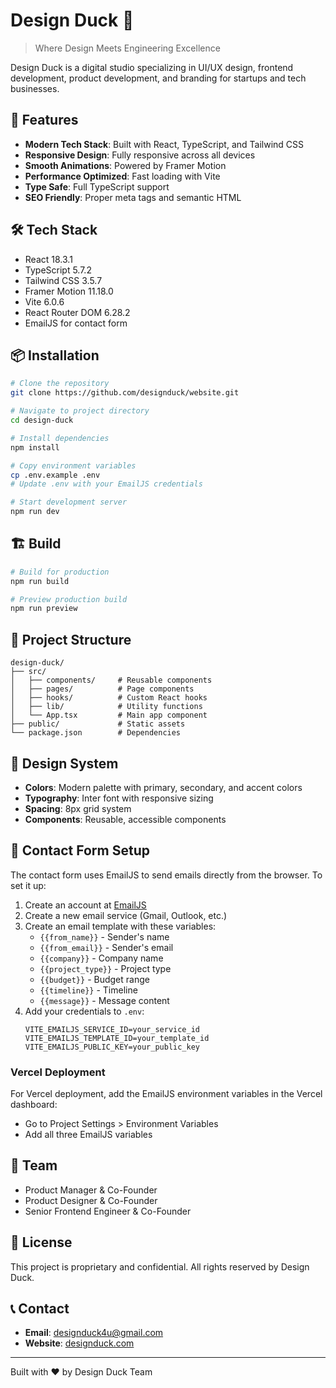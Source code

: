 # Design Duck 🦆

> Where Design Meets Engineering Excellence

Design Duck is a digital studio specializing in UI/UX design, frontend development, product development, and branding for startups and tech businesses.

## 🚀 Features

- **Modern Tech Stack**: Built with React, TypeScript, and Tailwind CSS
- **Responsive Design**: Fully responsive across all devices
- **Smooth Animations**: Powered by Framer Motion
- **Performance Optimized**: Fast loading with Vite
- **Type Safe**: Full TypeScript support
- **SEO Friendly**: Proper meta tags and semantic HTML

## 🛠️ Tech Stack

- React 18.3.1
- TypeScript 5.7.2
- Tailwind CSS 3.5.7
- Framer Motion 11.18.0
- Vite 6.0.6
- React Router DOM 6.28.2
- EmailJS for contact form

## 📦 Installation

```bash
# Clone the repository
git clone https://github.com/designduck/website.git

# Navigate to project directory
cd design-duck

# Install dependencies
npm install

# Copy environment variables
cp .env.example .env
# Update .env with your EmailJS credentials

# Start development server
npm run dev
```

## 🏗️ Build

```bash
# Build for production
npm run build

# Preview production build
npm run preview
```

## 📁 Project Structure

```
design-duck/
├── src/
│   ├── components/     # Reusable components
│   ├── pages/          # Page components
│   ├── hooks/          # Custom React hooks
│   ├── lib/            # Utility functions
│   └── App.tsx         # Main app component
├── public/             # Static assets
└── package.json        # Dependencies
```

## 🎨 Design System

- **Colors**: Modern palette with primary, secondary, and accent colors
- **Typography**: Inter font with responsive sizing
- **Spacing**: 8px grid system
- **Components**: Reusable, accessible components

## 📧 Contact Form Setup

The contact form uses EmailJS to send emails directly from the browser. To set it up:

1. Create an account at [EmailJS](https://www.emailjs.com/)
2. Create a new email service (Gmail, Outlook, etc.)
3. Create an email template with these variables:
   - `{{from_name}}` - Sender's name
   - `{{from_email}}` - Sender's email
   - `{{company}}` - Company name
   - `{{project_type}}` - Project type
   - `{{budget}}` - Budget range
   - `{{timeline}}` - Timeline
   - `{{message}}` - Message content
4. Add your credentials to `.env`:
   ```
   VITE_EMAILJS_SERVICE_ID=your_service_id
   VITE_EMAILJS_TEMPLATE_ID=your_template_id
   VITE_EMAILJS_PUBLIC_KEY=your_public_key
   ```

### Vercel Deployment

For Vercel deployment, add the EmailJS environment variables in the Vercel dashboard:
- Go to Project Settings > Environment Variables
- Add all three EmailJS variables

## 👥 Team

- Product Manager & Co-Founder
- Product Designer & Co-Founder  
- Senior Frontend Engineer & Co-Founder

## 📄 License

This project is proprietary and confidential. All rights reserved by Design Duck.

## 📞 Contact

- **Email**: designduck4u@gmail.com
- **Website**: [designduck.com](https://designduck.com)

---

Built with ❤️ by Design Duck Team